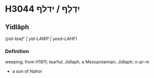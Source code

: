 # H3044 יִדְלָף / ידלף

## Yidlâph

_(yid-lawf' | yid-LAWP | yeed-LAHF)_

### Definition

weeping; from H1811; tearful; Jidlaph, a Mesopotamian; Jidlaph; n-pr-m

- a son of Nahor

